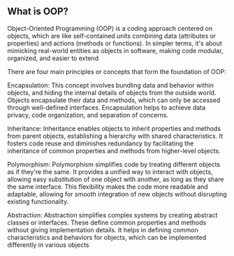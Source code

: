 ## What is OOP?
Object-Oriented Programming (OOP) is a coding approach centered on objects, which are like self-contained units combining data (attributes or properties) and actions (methods or functions). In simpler terms, it's about mimicking real-world entities as objects in software, making code modular, organized, and easier to extend

There are four main principles or concepts that form the foundation of OOP:

 Encapsulation: This concept involves bundling data and behavior within objects, and hiding the internal details of objects from the outside world. Objects encapsulate their data and methods, 
 which can only be accessed through well-defined interfaces. Encapsulation helps to achieve data privacy, code organization, and separation of concerns.

 Inheritance: Inheritance enables objects to inherit properties and methods from parent objects, establishing a hierarchy with shared characteristics. It fosters code reuse and diminishes  redundancy by facilitating the inheritance of common properties and methods from higher-level objects.

Polymorphism: Polymorphism simplifies code by treating different objects as if they're the same. It provides a unified way to interact with objects, allowing easy substitution of one object with another, as long as they share the same interface. This flexibility makes the code more readable and adaptable, allowing for smooth integration of new objects without disrupting existing functionality.

Abstraction: Abstraction simplifies complex systems by creating abstract classes or interfaces. These define common properties and methods without giving implementation details. It helps in defining common characteristics and behaviors for objects, which can be implemented differently in various objects
